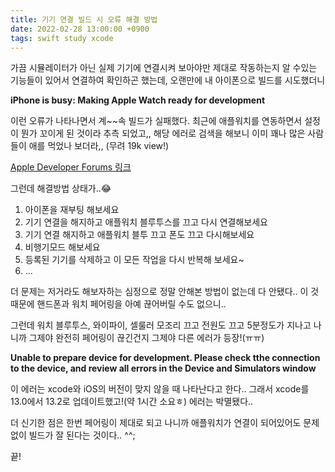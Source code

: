 ```yaml
---
title: 기기 연결 빌드 시 오류 해결 방법
date: 2022-02-28 13:00:00 +0900
tags: swift study xcode
---
```


가끔 시뮬레이터가 아닌 실제 기기에 연결시켜 보아야만 제대로 작동하는지 알 수있는 기능들이 있어서 연결하여 확인하곤 했는데, 오랜만에 내 아이폰으로 빌드를 시도했더니


**iPhone is busy: Making Apple Watch ready for development**


이런 오류가 나타나면서 계~~속 빌드가 실패했다. 최근에 애플워치를 연동하면서 설정이 뭔가 꼬이게 된 것이라 추측 되었고,, 해당 에러로 검색을 해보니 이미 꽤나 많은 사람들이 애를 먹었나 보더라,, (무려 19k view!)

[Apple Developer Forums 링크](https://developer.apple.com/forums/thread/691452?page=3)

그런데 해결방법 상태가..😂

1. 아이폰을 재부팅 해보세요
2. 기기 연결을 해지하고 애플워치 블루투스를 끄고 다시 연결해보세요
3. 기기 연결 해지하고 애플워치 블투 끄고 폰도 끄고 다시해보세요
4. 비행기모드 해보세요
5. 등록된 기기를 삭제하고 이 모든 작업을 다시 반복해 보세요~
6. ... 

더 문제는 저거라도 해보자하는 심정으로 정말 안해본 방법이 없는데 다 안됐다.. 이 것 때문에 핸드폰과 워치 페어링을 아예 끊어버릴 수도 없으니.. 

그런데 워치 블루투스, 와이파이, 셀룰러 모조리 끄고 전원도 끄고 5분정도가 지나고 나니까 그제야 완전히 페어링이 끊긴건지 그제야 다른 에러가 등장!(ㅠㅠ)


**Unable to prepare device for development. Please check tthe connection to the device, and review all errors in the Device and Simulators window**


이 에러는 xcode와 iOS의 버전이 맞지 않을 때 나타난다고 한다.. 그래서 xcode를 13.0에서 13.2로 업데이트했고!(약 1시간 소요ㅎ) 에러는 박멸됐다..

더 신기한 점은 한번 페어링이 제대로 되고 나니까 애플워치가 연결이 되어있어도 문제없이 빌드가 잘 된다는 것이다.. ^^;

끝!
